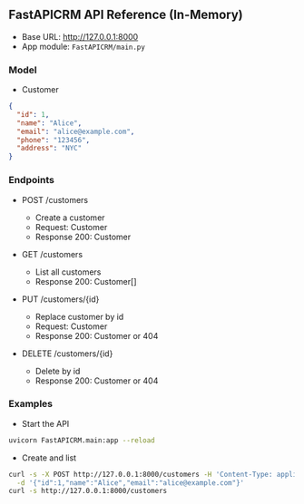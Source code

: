 ## FastAPICRM API Reference (In-Memory)

- Base URL: http://127.0.0.1:8000
- App module: `FastAPICRM/main.py`

### Model
- Customer
```json
{
  "id": 1,
  "name": "Alice",
  "email": "alice@example.com",
  "phone": "123456",
  "address": "NYC"
}
```

### Endpoints
- POST /customers
  - Create a customer
  - Request: Customer
  - Response 200: Customer

- GET /customers
  - List all customers
  - Response 200: Customer[]

- PUT /customers/{id}
  - Replace customer by id
  - Request: Customer
  - Response 200: Customer or 404

- DELETE /customers/{id}
  - Delete by id
  - Response 200: Customer or 404

### Examples
- Start the API
```bash
uvicorn FastAPICRM.main:app --reload
```
- Create and list
```bash
curl -s -X POST http://127.0.0.1:8000/customers -H 'Content-Type: application/json' \
  -d '{"id":1,"name":"Alice","email":"alice@example.com"}'
curl -s http://127.0.0.1:8000/customers
```
